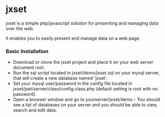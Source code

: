 # jxset


jxset is a simple php/javascript solution for presenting and managing data over the web.

It enables you to easily present and manage data on a web page.

### Basic Installation

* Download or clone the jxset project and place it on your web server document root.
* Run the sql script located in jxset/demo/jxset.sql on your mysql server, that will create a new database named 'jxset'.
* Set your mysql user/password in the config file located in jxset/jset/server/class/config.class.php (default setting is root with no password).
* Open a browser window and go to yourserver/jxset/demo - You should see a list of databases on your server and you should be able to view, search and edit data.

